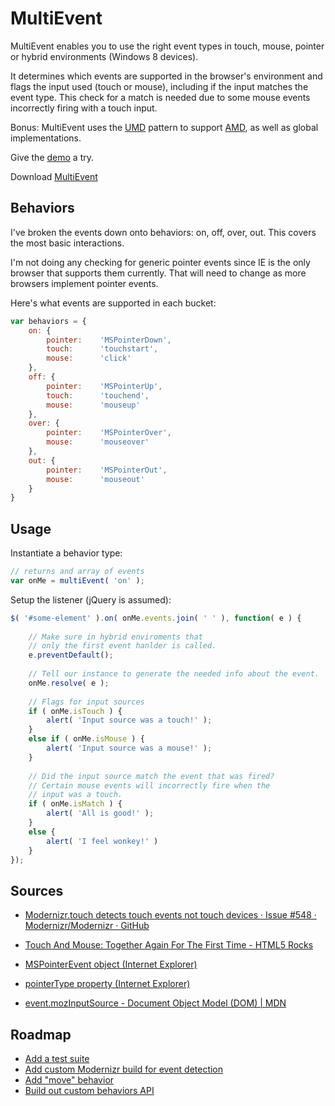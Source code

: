 # MultiEvent

MultiEvent enables you to use the right event types in touch, mouse, pointer or hybrid environments (Windows 8 devices).

It determines which events are supported in the browser's environment and flags the input used (touch or mouse), including if the input matches the event type. This check for a match is needed due to some mouse events incorrectly firing with a touch input.

Bonus: MultiEvent uses the [UMD][umd] pattern to support [AMD][amd], as well as global implementations.

Give the [demo][demo] a try.

Download [MultiEvent][download]

## Behaviors

I've broken the events down onto behaviors: on, off, over, out. This covers the most basic interactions.

I'm not doing any checking for generic pointer events since IE is the only browser that supports them currently. That will need to change as more browsers implement pointer events.

Here's what events are supported in each bucket:

```js
var behaviors = {
    on: {
        pointer:    'MSPointerDown',
        touch:      'touchstart',
        mouse:      'click'
    },
    off: {
        pointer:    'MSPointerUp',
        touch:      'touchend',
        mouse:      'mouseup'
    },
    over: {
        pointer:    'MSPointerOver',
        mouse:      'mouseover'
    },
    out: {
        pointer:    'MSPointerOut',
        mouse:      'mouseout'
    }
}
```

## Usage

Instantiate a behavior type:

```js
// returns and array of events  
var onMe = multiEvent( 'on' );
```

Setup the listener (jQuery is assumed):

```js
$( '#some-element' ).on( onMe.events.join( ' ' ), function( e ) {  
    
    // Make sure in hybrid enviroments that  
    // only the first event hanlder is called.  
    e.preventDefault();  
  
    // Tell our instance to generate the needed info about the event.  
    onMe.resolve( e );  
  
    // Flags for input sources  
    if ( onMe.isTouch ) {  
        alert( 'Input source was a touch!' );  
    }  
    else if ( onMe.isMouse ) {  
        alert( 'Input source was a mouse!' );  
    }  
  
    // Did the input source match the event that was fired?  
    // Certain mouse events will incorrectly fire when the   
    // input was a touch.  
    if ( onMe.isMatch ) {  
        alert( 'All is good!' );  
    }  
    else {  
        alert( 'I feel wonkey!' )  
    }  
});
```

## Sources

- [Modernizr.touch detects touch events not touch devices &middot; Issue #548 &middot; Modernizr/Modernizr &middot; GitHub](https://github.com/Modernizr/Modernizr/issues/548)

- [Touch And Mouse: Together Again For The First Time - HTML5 Rocks](http://www.html5rocks.com/en/mobile/touchandmouse/)

- [MSPointerEvent object (Internet Explorer)](http://msdn.microsoft.com/en-us/library/ie/hh772103.aspx)

- [pointerType property (Internet Explorer)](http://msdn.microsoft.com/en-us/library/ie/hh772359.aspx)

- [event.mozInputSource - Document Object Model (DOM) | MDN](https://developer.mozilla.org/en-US/docs/DOM/event.mozInputSource) 


## Roadmap

- [Add a test suite](https://github.com/ryanfitzer/MultiEvent/issues/1)
- [Add custom Modernizr build for event detection](https://github.com/ryanfitzer/MultiEvent/issues/2)
- [Add "move" behavior](https://github.com/ryanfitzer/MultiEvent/issues/4)
- [Build out custom behaviors API](https://github.com/ryanfitzer/MultiEvent/issues/5)


[umd]: https://github.com/umdjs/umd
[amd]: https://github.com/amdjs/amdjs-api/wiki/AMD
[demo]: http://ryanfitzer.github.io/MultiEvent/demo
[download]: https://raw.github.com/ryanfitzer/MultiEvent/master/multi-event-min.js